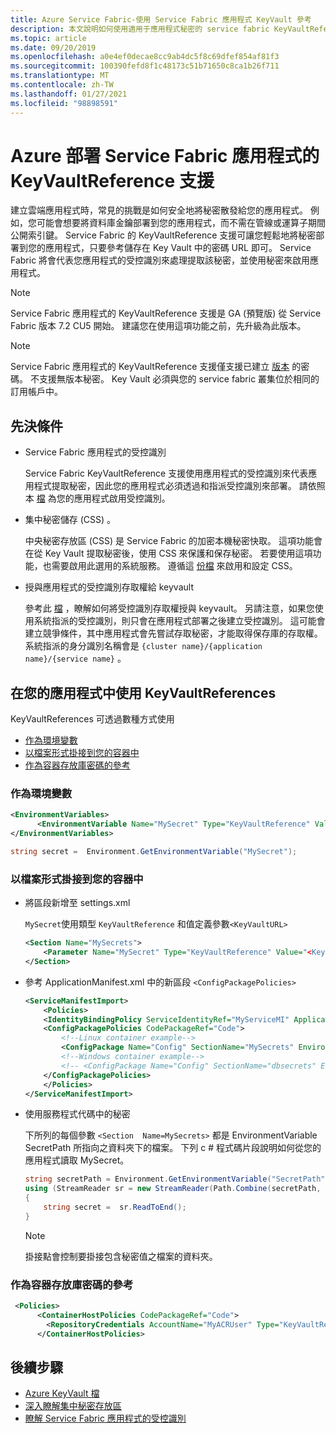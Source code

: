 ```yaml
---
title: Azure Service Fabric-使用 Service Fabric 應用程式 KeyVault 參考
description: 本文說明如何使用適用于應用程式秘密的 service fabric KeyVaultReference 支援。
ms.topic: article
ms.date: 09/20/2019
ms.openlocfilehash: a0e4ef0decae8cc9ab4dc5f8c69dfef854af81f3
ms.sourcegitcommit: 100390fefd8f1c48173c51b71650c8ca1b26f711
ms.translationtype: MT
ms.contentlocale: zh-TW
ms.lasthandoff: 01/27/2021
ms.locfileid: "98898591"
---
```

# <a name="keyvaultreference-support-for-azure-deployed-service-fabric-applications"></a>Azure 部署 Service Fabric 應用程式的 KeyVaultReference 支援

建立雲端應用程式時，常見的挑戰是如何安全地將秘密散發給您的應用程式。 例如，您可能會想要將資料庫金鑰部署到您的應用程式，而不需在管線或運算子期間公開索引鍵。 Service Fabric 的 KeyVaultReference 支援可讓您輕鬆地將秘密部署到您的應用程式，只要參考儲存在 Key Vault 中的密碼 URL 即可。 Service Fabric 將會代表您應用程式的受控識別來處理提取該秘密，並使用秘密來啟用應用程式。

> [!NOTE]
> Service Fabric 應用程式的 KeyVaultReference 支援是 GA (預覽版) 從 Service Fabric 版本 7.2 CU5 開始。 建議您在使用這項功能之前，先升級為此版本。

> [!NOTE]
> Service Fabric 應用程式的 KeyVaultReference 支援僅支援已建立 [版本](../key-vault/general/about-keys-secrets-certificates.md#objects-identifiers-and-versioning) 的密碼。 不支援無版本秘密。 Key Vault 必須與您的 service fabric 叢集位於相同的訂用帳戶中。 

## <a name="prerequisites"></a>先決條件

- Service Fabric 應用程式的受控識別

    Service Fabric KeyVaultReference 支援使用應用程式的受控識別來代表應用程式提取秘密，因此您的應用程式必須透過和指派受控識別來部署。 請依照本 [檔](concepts-managed-identity.md) 為您的應用程式啟用受控識別。

- 集中秘密儲存 (CSS) 。

    中央秘密存放區 (CSS) 是 Service Fabric 的加密本機秘密快取。 這項功能會在從 Key Vault 提取秘密後，使用 CSS 來保護和保存秘密。 若要使用這項功能，也需要啟用此選用的系統服務。 遵循這 [份檔](service-fabric-application-secret-store.md) 來啟用和設定 CSS。

- 授與應用程式的受控識別存取權給 keyvault

    參考此 [檔](how-to-grant-access-other-resources.md) ，瞭解如何將受控識別存取權授與 keyvault。 另請注意，如果您使用系統指派的受控識別，則只會在應用程式部署之後建立受控識別。 這可能會建立競爭條件，其中應用程式會先嘗試存取秘密，才能取得保存庫的存取權。 系統指派的身分識別名稱會是 `{cluster name}/{application name}/{service name}` 。
    
## <a name="use-keyvaultreferences-in-your-application"></a>在您的應用程式中使用 KeyVaultReferences
KeyVaultReferences 可透過數種方式使用
- [作為環境變數](#as-an-environment-variable)
- [以檔案形式掛接到您的容器中](#mounted-as-a-file-into-your-container)
- [作為容器存放庫密碼的參考](#as-a-reference-to-a-container-repository-password)

### <a name="as-an-environment-variable"></a>作為環境變數

```xml
<EnvironmentVariables>
      <EnvironmentVariable Name="MySecret" Type="KeyVaultReference" Value="<KeyVaultURL>"/>
</EnvironmentVariables>
```

```C#
string secret =  Environment.GetEnvironmentVariable("MySecret");
```

### <a name="mounted-as-a-file-into-your-container"></a>以檔案形式掛接到您的容器中

- 將區段新增至 settings.xml

    `MySecret`使用類型 `KeyVaultReference` 和值定義參數`<KeyVaultURL>`

    ```xml
    <Section Name="MySecrets">
        <Parameter Name="MySecret" Type="KeyVaultReference" Value="<KeyVaultURL>"/>
    </Section>
    ```

- 參考 ApplicationManifest.xml 中的新區段 `<ConfigPackagePolicies>`

    ```xml
    <ServiceManifestImport>
        <Policies>
        <IdentityBindingPolicy ServiceIdentityRef="MyServiceMI" ApplicationIdentityRef="MyApplicationMI" />
        <ConfigPackagePolicies CodePackageRef="Code">
            <!--Linux container example-->
            <ConfigPackage Name="Config" SectionName="MySecrets" EnvironmentVariableName="SecretPath" MountPoint="/var/secrets"/>
            <!--Windows container example-->
            <!-- <ConfigPackage Name="Config" SectionName="dbsecrets" EnvironmentVariableName="SecretPath" MountPoint="C:\secrets"/> -->
        </ConfigPackagePolicies>
        </Policies>
    </ServiceManifestImport>
    ```

- 使用服務程式代碼中的秘密

    下所列的每個參數 `<Section  Name=MySecrets>` 都是 EnvironmentVariable SecretPath 所指向之資料夾下的檔案。 下列 c # 程式碼片段說明如何從您的應用程式讀取 MySecret。

    ```C#
    string secretPath = Environment.GetEnvironmentVariable("SecretPath");
    using (StreamReader sr = new StreamReader(Path.Combine(secretPath, "MySecret"))) 
    {
        string secret =  sr.ReadToEnd();
    }
    ```
    > [!NOTE] 
    > 掛接點會控制要掛接包含秘密值之檔案的資料夾。

### <a name="as-a-reference-to-a-container-repository-password"></a>作為容器存放庫密碼的參考

```xml
 <Policies>
      <ContainerHostPolicies CodePackageRef="Code">
        <RepositoryCredentials AccountName="MyACRUser" Type="KeyVaultReference" Password="<KeyVaultURL>"/>
      </ContainerHostPolicies>
```

## <a name="next-steps"></a>後續步驟

* [Azure KeyVault 檔](../key-vault/index.yml)
* [深入瞭解集中秘密存放區](service-fabric-application-secret-store.md)
* [瞭解 Service Fabric 應用程式的受控識別](concepts-managed-identity.md)
